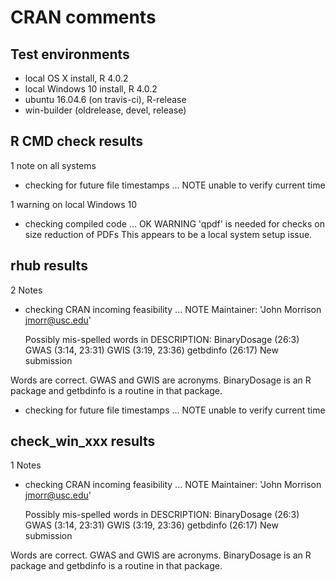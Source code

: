 CRAN comments
================

## Test environments
* local OS X install, R 4.0.2
* local Windows 10 install, R 4.0.2
* ubuntu 16.04.6 (on travis-ci), R-release
* win-builder (oldrelease, devel, release)

## R CMD check results
1 note on all systems
* checking for future file timestamps ... NOTE
unable to verify current time

1 warning on local Windows 10
* checking compiled code ... OK
   WARNING
  'qpdf' is needed for checks on size reduction of PDFs
This appears to be a local system setup issue.

## rhub results
2 Notes
* checking CRAN incoming feasibility ... NOTE
  Maintainer: 'John Morrison <jmorr@usc.edu>'
  
  
  Possibly mis-spelled words in DESCRIPTION:
    BinaryDosage (26:3)
    GWAS (3:14, 23:31)
    GWIS (3:19, 23:36)
    getbdinfo (26:17)
  New submission

Words are correct. GWAS and GWIS are acronyms.
BinaryDosage is an R package and getbdinfo is
a routine in that package.

* checking for future file timestamps ... NOTE
  unable to verify current time

## check_win_xxx results
1 Notes
* checking CRAN incoming feasibility ... NOTE
  Maintainer: 'John Morrison <jmorr@usc.edu>'
  
  
  Possibly mis-spelled words in DESCRIPTION:
    BinaryDosage (26:3)
    GWAS (3:14, 23:31)
    GWIS (3:19, 23:36)
    getbdinfo (26:17)
  New submission

Words are correct. GWAS and GWIS are acronyms.
BinaryDosage is an R package and getbdinfo is
a routine in that package.


